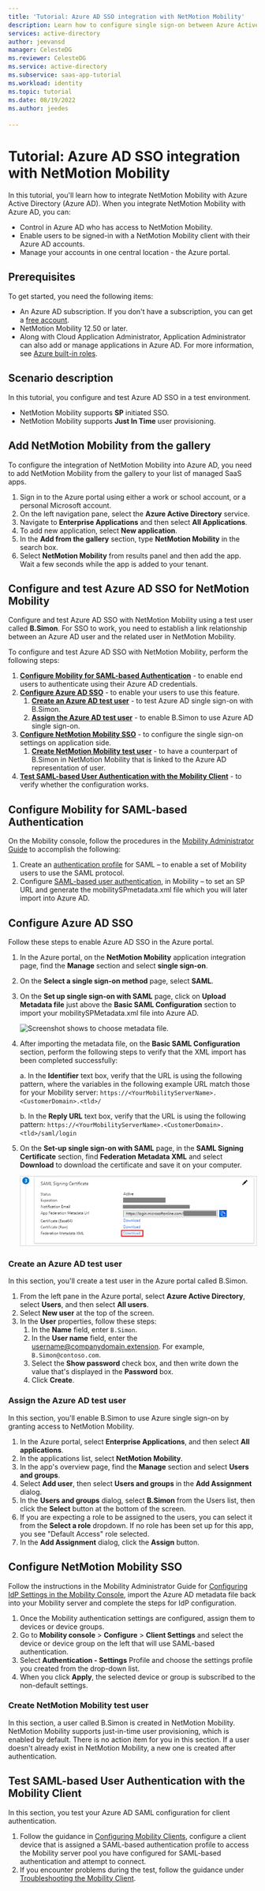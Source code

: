 ```yaml
---
title: 'Tutorial: Azure AD SSO integration with NetMotion Mobility'
description: Learn how to configure single sign-on between Azure Active Directory and NetMotion Mobility.
services: active-directory
author: jeevansd
manager: CelesteDG
ms.reviewer: CelesteDG
ms.service: active-directory
ms.subservice: saas-app-tutorial
ms.workload: identity
ms.topic: tutorial
ms.date: 08/19/2022
ms.author: jeedes

---
```


# Tutorial: Azure AD SSO integration with NetMotion Mobility

In this tutorial, you'll learn how to integrate NetMotion Mobility with Azure Active Directory (Azure AD). When you integrate NetMotion Mobility with Azure AD, you can:

* Control in Azure AD who has access to NetMotion Mobility.
* Enable users to be signed-in with a NetMotion Mobility client with their Azure AD accounts.
* Manage your accounts in one central location - the Azure portal.

## Prerequisites

To get started, you need the following items:

* An Azure AD subscription. If you don't have a subscription, you can get a [free account](https://azure.microsoft.com/free/).
* NetMotion Mobility 12.50 or later.
* Along with Cloud Application Administrator, Application Administrator can also add or manage applications in Azure AD.
For more information, see [Azure built-in roles](../roles/permissions-reference.md).

## Scenario description

In this tutorial, you configure and test Azure AD SSO in a test environment.

* NetMotion Mobility supports **SP** initiated SSO.
* NetMotion Mobility supports **Just In Time** user provisioning.

## Add NetMotion Mobility from the gallery

To configure the integration of NetMotion Mobility into Azure AD, you need to add NetMotion Mobility from the gallery to your list of managed SaaS apps.

1. Sign in to the Azure portal using either a work or school account, or a personal Microsoft account.
1. On the left navigation pane, select the **Azure Active Directory** service.
1. Navigate to **Enterprise Applications** and then select **All Applications**.
1. To add new application, select **New application**.
1. In the **Add from the gallery** section, type **NetMotion Mobility** in the search box.
1. Select **NetMotion Mobility** from results panel and then add the app. Wait a few seconds while the app is added to your tenant.

## Configure and test Azure AD SSO for NetMotion Mobility

Configure and test Azure AD SSO with NetMotion Mobility using a test user called **B.Simon**. For SSO to work, you need to establish a link relationship between an Azure AD user and the related user in NetMotion Mobility.

To configure and test Azure AD SSO with NetMotion Mobility, perform the following steps:

1. **[Configure Mobility for SAML-based Authentication](#configure-mobility-for-saml-based-authentication)** - to enable end users to authenticate using their Azure AD credentials. 
2. **[Configure Azure AD SSO](#configure-azure-ad-sso)** - to enable your users to use this feature.
    1. **[Create an Azure AD test user](#create-an-azure-ad-test-user)** - to test Azure AD single sign-on with B.Simon.
    1. **[Assign the Azure AD test user](#assign-the-azure-ad-test-user)** - to enable B.Simon to use Azure AD single sign-on.
3. **[Configure NetMotion Mobility SSO](#configure-netmotion-mobility-sso)** - to configure the single sign-on settings on application side.
    1. **[Create NetMotion Mobility test user](#create-netmotion-mobility-test-user)** - to have a counterpart of B.Simon in NetMotion Mobility that is linked to the Azure AD representation of user.
4. **[Test SAML-based User Authentication with the Mobility Client](#test-saml-based-user-authentication-with-the-mobility-client)** - to verify whether the configuration works.

## Configure Mobility for SAML-based Authentication

On the Mobility console, follow the procedures in the [Mobility Administrator Guide](https://help.netmotionsoftware.com/support/docs/MobilityXG/1250/help/mobilityhelp.htm#page/Mobility%2520Server%2Fintro.01.01.html%23) to accomplish the following:
1.	Create an [authentication profile](https://help.netmotionsoftware.com/support/docs/MobilityXG/1250/help/mobilityhelp.htm#page/Mobility%2520Server%2Fconfig.05.41.html%23ww2298330) for SAML – to enable a set of Mobility users to use the SAML protocol.
2.	Configure [SAML-based user authentication](https://help.netmotionsoftware.com/support/docs/MobilityXG/1250/help/mobilityhelp.htm#context/nmcfgapp/saml_userconfig), in Mobility – to set an SP URL and generate the mobilitySPmetadata.xml file which you will later import into Azure AD.

## Configure Azure AD SSO

Follow these steps to enable Azure AD SSO in the Azure portal.

1. In the Azure portal, on the **NetMotion Mobility** application integration page, find the **Manage** section and select **single sign-on**.
1. On the **Select a single sign-on method** page, select **SAML**.
1. On the **Set up single sign-on with SAML** page, click on **Upload Metadata file** just above the **Basic SAML Configuration** section to import your mobilitySPMetadata.xml file into Azure AD.
    
    ![Screenshot shows to choose metadata file.](media/netmotion-mobility-tutorial/file.png "Metadata")

1.	After importing the metadata file, on the **Basic SAML Configuration** section, perform the following steps to verify that the XML import has been completed successfully:

    a. In the **Identifier** text box, verify that the URL is using the following pattern, where the variables in the following example URL match those for your Mobility server:
    `https://<YourMobilityServerName>.<CustomerDomain>.<tld>/`

    b. In the **Reply URL** text box, verify that the URL is using the following pattern: 
    `https://<YourMobilityServerName>.<CustomerDomain>.<tld>/saml/login`

1. On the **Set-up single sign-on with SAML** page, in the **SAML Signing Certificate** section,  find **Federation Metadata XML** and select **Download** to download the certificate and save it on your computer.

    ![Screenshot shows the Certificate download link.](common/metadataxml.png "Certificate") 

### Create an Azure AD test user

In this section, you'll create a test user in the Azure portal called B.Simon.

1. From the left pane in the Azure portal, select **Azure Active Directory**, select **Users**, and then select **All users**.
1. Select **New user** at the top of the screen.
1. In the **User** properties, follow these steps:
   1. In the **Name** field, enter `B.Simon`.  
   1. In the **User name** field, enter the username@companydomain.extension. For example, `B.Simon@contoso.com`.
   1. Select the **Show password** check box, and then write down the value that's displayed in the **Password** box.
   1. Click **Create**.

### Assign the Azure AD test user

In this section, you'll enable B.Simon to use Azure single sign-on by granting access to NetMotion Mobility.

1. In the Azure portal, select **Enterprise Applications**, and then select **All applications**.
1. In the applications list, select **NetMotion Mobility**.
1. In the app's overview page, find the **Manage** section and select **Users and groups**.
1. Select **Add user**, then select **Users and groups** in the **Add Assignment** dialog.
1. In the **Users and groups** dialog, select **B.Simon** from the Users list, then click the **Select** button at the bottom of the screen.
1. If you are expecting a role to be assigned to the users, you can select it from the **Select a role** dropdown. If no role has been set up for this app, you see "Default Access" role selected.
1. In the **Add Assignment** dialog, click the **Assign** button.

## Configure NetMotion Mobility SSO

Follow the instructions in the Mobility Administrator Guide for [Configuring IdP Settings in the Mobility Console](https://help.netmotionsoftware.com/support/docs/MobilityXG/1250/help/mobilityhelp.htm#context/nmcfgapp/saml_userconfig), import the Azure AD metadata file back into your Mobility server and complete the steps for IdP configuration.

1. Once the Mobility authentication settings are configured, assign them to devices or device groups. 
1.	Go to **Mobility console** > **Configure** > **Client Settings** and select the device or device group on the left that will use SAML-based authentication.
1.	Select **Authentication - Settings** Profile and choose the settings profile you created from the drop-down list.
1.	When you click **Apply**, the selected device or group is subscribed to the non-default settings.

### Create NetMotion Mobility test user

In this section, a user called B.Simon is created in NetMotion Mobility. NetMotion Mobility supports just-in-time user provisioning, which is enabled by default. There is no action item for you in this section. If a user doesn't already exist in NetMotion Mobility, a new one is created after authentication.

## Test SAML-based User Authentication with the Mobility Client

In this section, you test your Azure AD SAML configuration for client authentication.

1. Follow the guidance in [Configuring Mobility Clients](https://help.netmotionsoftware.com/support/docs/MobilityXG/1250/help/mobilityhelp.htm#page/Mobility%2520Server%2Fusing.06.01.html%23), configure a client device that is assigned a SAML-based authentication profile to access the Mobility server pool you have configured for SAML-based authentication and attempt to connect.
1. If you encounter problems during the test, follow the guidance under [Troubleshooting the Mobility Client](https://help.netmotionsoftware.com/support/docs/MobilityXG/1250/help/mobilityhelp.htm#page/Mobility%2520Server%2Ftrouble.14.02.html).
